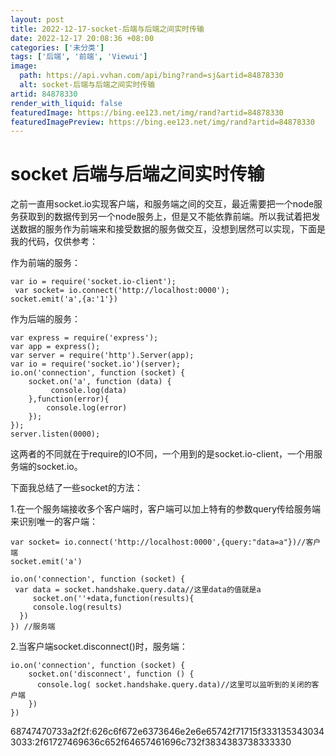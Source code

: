 ```yaml
---
layout: post
title: 2022-12-17-socket-后端与后端之间实时传输
date: 2022-12-17 20:08:36 +08:00
categories: ['未分类']
tags: ['后端', '前端', 'Viewui']
image:
  path: https://api.vvhan.com/api/bing?rand=sj&artid=84878330
  alt: socket-后端与后端之间实时传输
artid: 84878330
render_with_liquid: false
featuredImage: https://bing.ee123.net/img/rand?artid=84878330
featuredImagePreview: https://bing.ee123.net/img/rand?artid=84878330
---
```


# socket 后端与后端之间实时传输

之前一直用socket.io实现客户端，和服务端之间的交互，最近需要把一个node服务获取到的数据传到另一个node服务上，但是又不能依靠前端。所以我试着把发送数据的服务作为前端来和接受数据的服务做交互，没想到居然可以实现，下面是我的代码，仅供参考：

作为前端的服务：

```
var io = require('socket.io-client');
 var socket= io.connect('http://localhost:0000');
socket.emit('a',{a:'1'})
```

作为后端的服务：

```
var express = require('express');
var app = express();
var server = require('http').Server(app);
var io = require('socket.io')(server);
io.on('connection', function (socket) {
    socket.on('a', function (data) {
         console.log(data)
    },function(error){
        console.log(error)
    });
});
server.listen(0000);
```

这两者的不同就在于require的IO不同，一个用到的是socket.io-client，一个用服务端的socket.io。

下面我总结了一些socket的方法：

1.在一个服务端接收多个客户端时，客户端可以加上特有的参数query传给服务端来识别唯一的客户端：

```
var socket= io.connect('http://localhost:0000',{query:"data=a"})//客户端
socket.emit('a')
```

```
io.on('connection', function (socket) {
 var data = socket.handshake.query.data//这里data的值就是a
     socket.on(''+data,function(results){
     console.log(results)
  })
}) //服务端
```

2.当客户端socket.disconnect()时，服务端：

```
io.on('connection', function (socket) {
    socket.on('disconnect', function () {
      console.log( socket.handshake.query.data)//这里可以监听到的关闭的客户端
    })
})
```

68747470733a2f2f:626c6f672e6373646e2e6e65742f71715f3331353430343033:2f61727469636c652f64657461696c732f3834383738333330